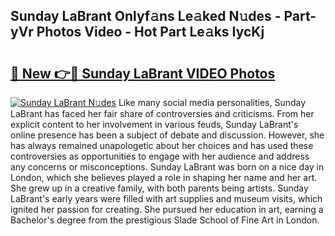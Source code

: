 ## Sunday LaBrant Onlyf𝚊ns Le𝚊ked N𝚞des - Part-yVr Photos Video - Hot Part Le𝚊ks IycKj

# <h2><a href="http://ac37043.deff.icu/?id=Sunday+LaBrant">🔗 New 👉🔴 Sunday LaBrant VIDEO Photos</a></h2>

[![Sunday LaBrant N𝚞des](https://i.imgur.com/rIISA9y.gif)](http://ac37043.deff.icu/?id=Sunday+LaBrant)
Like many social media personalities, Sunday LaBrant has faced her fair share of controversies and criticisms. From her explicit content to her involvement in various feuds, Sunday LaBrant's online presence has been a subject of debate and discussion. However, she has always remained unapologetic about her choices and has used these controversies as opportunities to engage with her audience and address any concerns or misconceptions. Sunday LaBrant was born on a nice day in London, which she believes played a role in shaping her name and her art. She grew up in a creative family, with both parents being artists. Sunday LaBrant's early years were filled with art supplies and museum visits, which ignited her passion for creating. She pursued her education in art, earning a Bachelor's degree from the prestigious Slade School of Fine Art in London.
